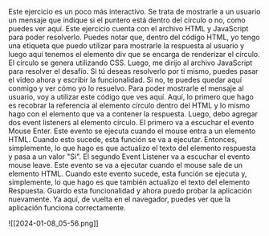 
 Este ejercicio es un poco más interactivo. Se trata de mostrarle a un usuario un mensaje que indique si el puntero está dentro del círculo o no, como puedes ver aquí. Este ejercicio cuenta con el archivo HTML y JavaScript para poder resolverlo. Puedes notar que, dentro del código HTML, yo tengo una etiqueta que puedo utilizar para mostrarle la respuesta al usuario y luego aquí tenemos el elemento div que se encarga de renderizar el círculo. El círculo se genera utilizando CSS. Luego, me dirijo al archivo JavaScript para resolver el desafío. Si tú deseas resolverlo por ti mismo, puedes pasar el video ahora y escribir la funcionalidad. Si no, te puedes quedar aquí conmigo y ver cómo yo lo resuelvo. Para poder mostrarle el mensaje al usuario, voy a utilizar este código que ves aquí. Aquí, lo primero que hago es recobrar la referencia al elemento círculo dentro del HTML y lo mismo hago con el elemento que va a contener la respuesta. Luego, debo agregar dos event listeners al elemento círculo. El primero va a escuchar el evento Mouse Enter. Este evento se ejecuta cuando el mouse entra a un elemento HTML. Cuando esto sucede, esta función se va a ejecutar. Entonces, simplemente, lo que hago es que actualizo el texto del elemento respuesta y pasa a un valor "Si". El segundo Event Listener va a escuchar el evento mouse leave. Este evento se va a ejecutar cuando el mouse sale de un elemento HTML. Cuando este evento sucede, esta función se ejecuta y, simplemente, lo que hago es que también actualizo el texto del elemento Respuesta. Guardo esta funcionalidad y ahora puedo probar la aplicación nuevamente. Ya aquí, de vuelta en el navegador, puedes ver que la aplicación funciona correctamente. 


![[2024-01-08_05-56.png]]